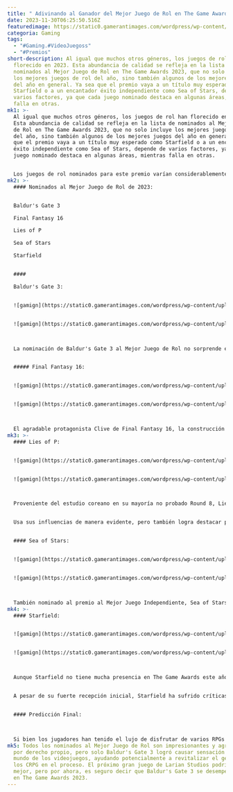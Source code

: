 ```yaml
---
title: " Adivinando al Ganador del Mejor Juego de Rol en The Game Awards 2023"
date: 2023-11-30T06:25:50.516Z
featuredimage: https://static0.gamerantimages.com/wordpress/wp-content/uploads/2023/11/the-game-awards-2023-best-rpg.jpg?q=50&fit=contain&w=1140&h=&dpr=1.5
categoria: Gaming
tags:
  - "#Gaming.#VideoJuegoss"
  - "#Premios"
short-description: Al igual que muchos otros géneros, los juegos de rol han
  florecido en 2023. Esta abundancia de calidad se refleja en la lista de
  nominados al Mejor Juego de Rol en The Game Awards 2023, que no solo incluye
  los mejores juegos de rol del año, sino también algunos de los mejores juegos
  del año en general. Ya sea que el premio vaya a un título muy esperado como
  Starfield o a un encantador éxito independiente como Sea of Stars, depende de
  varios factores, ya que cada juego nominado destaca en algunas áreas, mientras
  falla en otras.
mk1: >-
  Al igual que muchos otros géneros, los juegos de rol han florecido en 2023.
  Esta abundancia de calidad se refleja en la lista de nominados al Mejor Juego
  de Rol en The Game Awards 2023, que no solo incluye los mejores juegos de rol
  del año, sino también algunos de los mejores juegos del año en general. Ya sea
  que el premio vaya a un título muy esperado como Starfield o a un encantador
  éxito independiente como Sea of Stars, depende de varios factores, ya que cada
  juego nominado destaca en algunas áreas, mientras falla en otras.


  Los juegos de rol nominados para este premio varían considerablemente en cuanto a presentación, presupuesto y diseño general. Hay RPGs más orientados a la acción, como el inspirado en DMC Final Fantasy 16 y el homenaje a Bloodborne Lies of P, el influenciado por juegos de mesa Baldur's Gate 3, el retro Sea of Stars y Starfield, que es un juego de mundo abierto de Bethesda en su totalidad. A pesar de las grandes diferencias entre cada uno de estos títulos nominados, todos están conectados por elementos centrales de los juegos de rol, como el enfoque en la narración, la progresión y la libertad de elección. Cómo cada juego cumple con estas convenciones de los juegos de rol jugará un papel importante en su desempeño en The Game Awards 2023.
mk2: >-
  #### Nominados al Mejor Juego de Rol de 2023:


  Baldur's Gate 3

  Final Fantasy 16

  Lies of P

  Sea of Stars

  Starfield


  #### 

  Baldur's Gate 3:


  ![gamign](https://static0.gamerantimages.com/wordpress/wp-content/uploads/2023/10/baldur-s-gate-3-jaheira-harper-druid.jpg?q=50&fit=contain&w=750&h=415&dpr=1.5 "gamigngamign")


  ![gamign](https://static0.gamerantimages.com/wordpress/wp-content/uploads/2023/10/baldur-s-gate-3-elminster-mystra.jpg?q=50&fit=contain&w=750&h=415&dpr=1.5 "gamign")



  La nominación de Baldur's Gate 3 al Mejor Juego de Rol no sorprende en absoluto. BG3 es un contendiente al Juego del Año y está empatado con Alan Wake 2 en la mayoría de las nominaciones en The Game Awards, por lo que tiene sentido que muchos jugadores tengan este título como favorito para el Mejor Juego de Rol. La recepción crítica excepcional del juego se ha visto igualada por su éxito con la audiencia, destacándose por su apertura, escritura afilada, combate satisfactorio y su vasta estructura en desarrollo, todos puntos comunes de elogio. Sin embargo, el juego también ha tenido detractores, ya que algunos lo han criticado por ser demasiado lento y por sus problemas técnicos ocasionales, especialmente en su tercer acto. Aun así, Baldur's Gate 3 es innegablemente uno de los mejores juegos de 2023 y un fuerte candidato para el premio al Mejor Juego de Rol.


  ##### Final Fantasy 16:


  ![gamign](https://static0.gamerantimages.com/wordpress/wp-content/uploads/2023/09/final-fantasy-16-clive-fire.jpg?q=50&fit=contain&w=750&h=415&dpr=1.5 "gamign")


  ![gamign](https://static0.gamerantimages.com/wordpress/wp-content/uploads/2023/08/final-fantasy-16-sales-clive.jpg?q=50&fit=contain&w=750&h=415&dpr=1.5 "gamign")



  El agradable protagonista Clive de Final Fantasy 16, la construcción del mundo de fantasía oscura y el combate de acción inspirado en juegos como Devil May Cry han contribuido a convertirlo en uno de los juegos de rol más interesantes, no solo de 2023, sino de toda la serie Final Fantasy. En comparación con los otros nominados, Final Fantasy 16 tiene, argumentablemente, el combate más vistoso, que se contrasta con su lore oscuro que recordará a más de un jugador a Game of Thrones. Al igual que Baldur's Gate 3, Final Fantasy 16 tiene lugar en un mundo de alta fantasía tradicional, completo con dragones, magos y reinos poderosos, que se combinan para crear un cuento memorable y absorbente, respaldado por visuales impresionantes, música dramática e interpretaciones destacadas, incluso si el juego tiene dificultades en ciertos puntos.
mk3: >-
  #### Lies of P:


  ![gamign](https://static0.gamerantimages.com/wordpress/wp-content/uploads/2023/10/collage-maker-18-oct-2023-06-05-pm-2065.jpg?q=50&fit=contain&w=750&h=415&dpr=1.5 "gamign")


  ![gamign](https://static0.gamerantimages.com/wordpress/wp-content/uploads/2023/10/sophia-in-lies-of-p.jpg?q=50&fit=contain&w=750&h=415&dpr=1.5 "gamign")



  Proveniente del estudio coreano en su mayoría no probado Round 8, Lies of P, inspirado en Bloodborne, pudo haber levantado algunas cejas antes de su lanzamiento. El juego presenta un estilo visual impresionante y distintivo, combate sin disculpas al estilo de FromSoftware y una intrincada historia basada en las obras de Carlo Collodi, pero parecía casi demasiado bueno para ser verdad, con los jugadores más escépticos acusándolo de ser una imitación de Bloodborne. En última instancia, Lies of P demuestra no ser ninguna de esas cosas, ya que es técnicamente pulido, presenta mecánicas de combate sólidas y exploración gratificante.


  Usa sus influencias de manera evidente, pero también logra destacar por sí mismo, con una historia única y suficientes mecánicas nuevas para mantener la jugabilidad fresca y emocionante. Al igual que cualquier juego de la serie Souls, Lies of P no será para todos, pero es un juego fantástico por derecho propio y una agradable sorpresa para muchos fanáticos de Bloodborne.


  #### Sea of Stars:


  ![gamign](https://static0.gamerantimages.com/wordpress/wp-content/uploads/2023/11/sea-of-stars-world-dragon-overworld.jpg?q=50&fit=contain&w=750&h=415&dpr=1.5 "gamign")


  ![gamign](https://static0.gamerantimages.com/wordpress/wp-content/uploads/2023/11/sea-of-stars-air-elemental-skyland.jpg?q=50&fit=contain&w=750&h=415&dpr=1.5 "gamign")



  También nominado al premio al Mejor Juego Independiente, Sea of Stars es uno de los títulos visualmente más impresionantes y artísticamente elaborados de 2023. Con este juego, parece que Sabotage Studio ha perfeccionado y expandido lo que hizo que The Messenger, su otro juego más conocido, fuera tan querido. Sea of Stars adopta un enfoque de arte pixelado para su estética, al tiempo que presenta suficientes consideraciones de diseño moderno para evitar que se sienta como una simple nostalgia. Dice mucho que, incluso en un año lleno de éxitos independientes como Dredge, el aparentemente modesto Sea of Stars ha logrado causar una fuerte impresión en el panorama de los videojuegos, y es prueba de que destaca tanto como juego independiente como RPG.
mk4: >-
  #### Starfield:


  ![gamign](https://static0.gamerantimages.com/wordpress/wp-content/uploads/2023/11/starfield-snowy-planet.jpg?q=50&fit=contain&w=750&h=415&dpr=1.5 "gamign")


  ![gamign](https://static0.gamerantimages.com/wordpress/wp-content/uploads/2023/11/starfield-ship-foosball-design.jpg?q=50&fit=contain&w=750&h=415&dpr=1.5 "gamign")



  Aunque Starfield no tiene mucha presencia en The Game Awards este año, su nominación al Mejor Juego de Rol está bien merecida. Como la primera nueva propiedad intelectual de Bethesda Game Studios en más de dos décadas, Starfield representa un gran salto para el desarrollador de Elder Scrolls y Fallout, ya que se mueve en una dirección creativa audaz y nueva. También es el primer juego de BGS que se lanza después de la adquisición de ZeniMax por parte de Microsoft, convirtiéndolo en una pieza significativa de la historia de los videojuegos. El extenso mapa interplanetario del juego, la abundancia de contenido y su enfoque único para la rejugabilidad son algunos de los aspectos más elogiados por los fanáticos, aunque otros han criticado el juego por sentirse desactualizado, con algunos problemas de rendimiento preocupantes.


  A pesar de su fuerte recepción inicial, Starfield ha sufrido críticas significativas de los jugadores de PC, obteniendo una calificación "Mixta" en promedio en Steam.


  #### Predicción Final:



  Si bien los jugadores han tenido el lujo de disfrutar de varios RPGs fantásticos este año, un juego destaca por encima del resto: Baldur's Gate 3. Como el único juego nominado tanto al Mejor Juego de Rol como al Juego del Año, BG3 puede parecer un candidato seguro para el premio, pero las razones por las que merece ganar el Mejor Juego de Rol van un poco más allá. Mientras que los otros juegos nominados para este premio pueden hacer ciertas cosas mejor, Baldur's Gate 3 es excelente específicamente por cómo tiene éxito como RPG; el juego prioriza la libertad, la personalización y la apertura más que cualquier otra cosa, al tiempo que está altamente pulido con un asombroso grado de valor de rejugabilidad.
mk5: Todos los nominados al Mejor Juego de Rol son impresionantes y agradables
  por derecho propio, pero solo Baldur's Gate 3 logró causar sensación en el
  mundo de los videojuegos, ayudando potencialmente a revitalizar el género de
  los CRPG en el proceso. El próximo gran juego de Larian Studios podría ser aún
  mejor, pero por ahora, es seguro decir que Baldur's Gate 3 se desempeñará bien
  en The Game Awards 2023.
---
```

